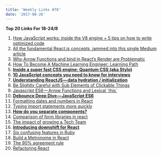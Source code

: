 ```yaml
---
title: 'Weekly Links #78'
date: '2017-08-26'
---
```


**Top 20 Links For 18-24/8**

1.  [How JavaScript works: inside the V8 engine + 5 tips on how to write optimized code](https://blog.sessionstack.com/how-javascript-works-inside-the-v8-engine-5-tips-on-how-to-write-optimized-code-ac089e62b12e)
2.  [All the fundamental React.js concepts, jammed into this single Medium article](https://medium.freecodecamp.org/all-the-fundamental-react-js-concepts-jammed-into-this-single-medium-article-c83f9b53eac2)
3.  [Why Arrow Functions and bind in React’s Render are Problematic](https://medium.freecodecamp.org/why-arrow-functions-and-bind-in-reacts-render-are-problematic-f1c08b060e36)
4.  [How To Become A Machine Learning Engineer: Learning Path](https://hackernoon.com/learning-path-for-machine-learning-engineer-a7d5dc9de4a4)
5.  **[Inside a super fast CSS engine: Quantum CSS (aka Stylo)](https://hacks.mozilla.org/2017/08/inside-a-super-fast-css-engine-quantum-css-aka-stylo/)**
6.  **[10 JavaScript concepts you need to know for interviews](https://dev.to/arnavaggarwal/10-javascript-concepts-you-need-to-know-for-interviews)**
7.  **[Understanding ReactJS — data hydration / initialization](https://medium.com/@baphemot/understanding-reactjs-data-hydration-initialization-bacbb790c7cb)**
8.  [Be Slightly Careful with Sub Elements of Clickable Things](https://css-tricks.com/slightly-careful-sub-elements-clickable-things/)
9.  [Javascript ES6 — Arrow Functions and Lexical \`this\`](https://hackernoon.com/javascript-es6-arrow-functions-and-lexical-this-f2a3e2a5e8c4)
10. **[Debounce Deep Dive — JavaScript ES6](https://medium.com/@TCAS3/debounce-deep-dive-javascript-es6-e6f8d983b7a1)**
11. [Formatting dates and numbers in React](http://www.carlrippon.com/?p=831)
12. [Typing import statements more quickly](http://2ality.com/2017/08/typing-import-statements.html)
13. **[How do you separate components?](https://reactarmory.com/answers/how-should-i-separate-components)**
14. [Comparison of form libraries in react](https://codebrahma.com/form-libraries-in-react/)
15. [The impact of growing a Tech Team](https://medium.com/@bfil/the-impact-of-growing-a-tech-team-780927221410)
16. **[Introducing downshift for React](https://medium.com/@kentcdodds/introducing-downshift-for-react-b1de3fca0817)**
17. [Six confusing features in Ruby](https://hqc.io/posts/six-confusing-features-in-ruby)
18. [Build a Metronome in React](https://daveceddia.com/build-metronome-react/)
19. [The 90% agreement rule](https://hackernoon.com/the-90-agreement-rule-36757dcc8eaa)
20. [Refactoring React](https://8thlight.com/blog/josh-mccormick/2017/08/21/refactoring-react.html)

